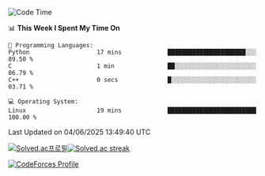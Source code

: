 
<!--START_SECTION:waka-->
![Code Time](http://img.shields.io/badge/Code%20Time-3%2C893%20hrs%2050%20mins-blue)

📊 **This Week I Spent My Time On** 

```text
💬 Programming Languages: 
Python                   17 mins             ██████████████████████░░░   89.50 % 
C                        1 min               ██░░░░░░░░░░░░░░░░░░░░░░░   06.79 % 
C++                      0 secs              █░░░░░░░░░░░░░░░░░░░░░░░░   03.71 % 

💻 Operating System: 
Linux                    19 mins             █████████████████████████   100.00 % 
```


 Last Updated on 04/06/2025 13:49:40 UTC
<!--END_SECTION:waka-->


[![Solved.ac프로필](http://mazassumnida.wtf/api/generate_badge?boj=hckim96)](https://solved.ac/hckim96)[![Solved.ac streak](http://mazandi.herokuapp.com/api?handle=hckim96&theme=dark)](https://solved.ac/hckim96)


[![CodeForces Profile](https://cf.leed.at?id=hckim96)](https://codeforces.com/profile/hckim96)

